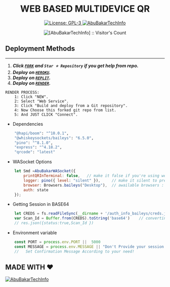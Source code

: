 <h1 align="center"> WEB BASED MULTIDEVICE QR </h1>

  <html>
   <body>
  <p align="center">  
  <a aria-label="FORK" href="https://github.com/AbuBakarTechInfo/Secktor-bot/fork" target="_blank">
    <img alt="License: GPL-3" src="https://img.shields.io/github/stars/AbuBakarTechInfo/web-qr?style=social" target="_blank" />
  </a>
  <a aria-label="AbuBakar_Md is free to use" href="https://youtube.com/@AbuBakarTechInfo" target="_blank">
    <img alt="AbuBakarTechInfo" src="https://img.shields.io/youtube/channel/subscribers/UCU071AMRqcd5mfTdCgJFwPg" target="_blank" />
  </a>
    <p align="center"><img src="https://profile-counter.glitch.me/{smd-web-qr}/count.svg" alt="[AbuBakarTechInfo] :: Visitor's Count" /></p>

     
  </body>
</html>


## Deployment Methods
---
1.  ***Click [`FORK`](https://github.com/ABUBAKARTECHINFO/web-qr/fork) and `Star ⭐ Repository` if you get help from repo.***
2.  ***Deploy on [`HEROKU`](https://dashboard.heroku.com/new?template=https://github.com/AbuBakarTechInfo/web-qr).***
3.  ***Deploy on [`REPLIT`](https://replit.com/github/AbuBakarTechInfo/web-qr).***
4. ***Deploy on [`RENDER`](https://dashboard.render.com/login).***
```
RENDER PROCESS:
    1: Click "NEW".
    2: Select "Web Service".
    3: Click "Build and deploy from a Git repository".
    4: Now Choose this forked git repo from list.
    5: And JUST CLICK "Connect". 
```




- Dependencies
```sh
    "@hapi/boom": "^10.0.1",
    "@whiskeysockets/baileys": "6.5.0",      
    "pino": "^8.1.0",
    "express": "^4.18.2",
    "qrcode": "latest"
```


- WASocket Options
```js
    let Smd =AbuBakarWASocket({ 
        printQRInTerminal: false,   // make it false if you're using web
        logger: pino({ level: "silent" }),     // make it silent to prevent baileys buffering
        browser: Browsers.baileys("Desktop"),  // awailable browsers : ubuntu, macOS, baileys.
        auth: state 
    });
```



- Getting Session in BASE64
```js
    let CREDS = fs.readFileSync(__dirname + '/auth_info_baileys/creds.json')
    var Scan_Id = Buffer.from(CREDS).toString('base64')    // converting into Base64 ---- IMPLEMENT ACCOEDING TO YOUR NEED
    // res.json({status:true,Scan_Id })
```




- Environment variable
```js
    const PORT = process.env.PORT ||  5000
    const MESSAGE = process.env.MESSAGE || "Don't Provide your session id to someone!" 
    //   Set Confirmation Message According to your need! 
```









## MADE WITH ❤️
[![AbuBakarTechInfo](https://github.com/AbuBakarTechInfo.png?size=300)](https://github.com/AbuBakarTechInfo)
